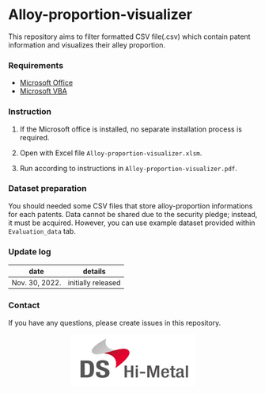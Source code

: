 # Alloy-proportion-visualizer
This repository aims to filter formatted CSV file(.csv) which contain patent information and visualizes their alley proportion.


### Requirements
- [Microsoft Office](https://www.microsoft.com/en-us/microsoft-365)
- [Microsoft VBA](https://learn.microsoft.com/en-us/office/vba/api/overview/)


### Instruction 
1. If the Microsoft office is installed, no separate installation process is required.

2. Open with Excel file `Alloy-proportion-visualizer.xlsm`.

3. Run according to instructions in `Alloy-proportion-visualizer.pdf`.

### Dataset preparation
You should needed some CSV files that store alloy-proportion informations for each patents.  Data cannot be shared due to the security pledge; instead, it must be acquired.  However, you can use example dataset provided within `Evaluation_data` tab.


### Update log

date | details 
---- | ---- 
Nov. 30, 2022. | initially released



### Contact
If you have any questions, please create issues in this repository. 

<p align="center">
  <img src="./src/logo.png" width="250" alt="Logo">
</p>
